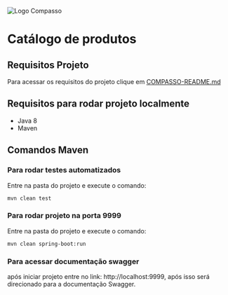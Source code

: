 ![Logo Compasso](https://compasso.com.br/wp-content/uploads/2020/07/LogoCompasso-Negativo.png)

# Catálogo de produtos

## Requisitos Projeto

Para acessar os requisitos do projeto clique em [COMPASSO-README.md](COMPASSO-README.md)

## Requisitos para rodar projeto localmente

- Java 8
- Maven

## Comandos Maven

### Para rodar testes automatizados

Entre na pasta do projeto e execute o comando:
```shell
mvn clean test
```

### Para rodar projeto na porta 9999 

Entre na pasta do projeto e execute o comando:
```shell
mvn clean spring-boot:run
```

### Para acessar documentação swagger

após iniciar projeto entre no link:
http://localhost:9999, após isso será direcionado para a documentação Swagger.

